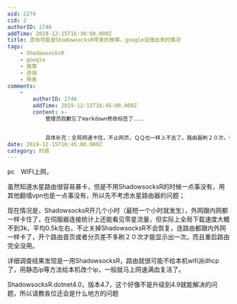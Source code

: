```yaml
---
aid: 2274
cid: 2
authorID: 2746
addTime: 2019-12-15T16:30:00.000Z
title: 咨询可能是ShadowsocksR带来的故障，google没搜出来的情况
tags:
    - ShadowsocksR
    - google
    - 故障
    - 咨询
    - 带来
comments:
    -
        authorID: 2746
        addTime: 2019-12-15T16:45:00.000Z
        content: >-
            管理员抱歉忘了markdown修改标签了．．．．


            具体补充：全局网速卡住，不止网页，ＱＱ也一样上不去了。路由器刷２０次，都是等２０秒也没法确定到底能不能刷出来页面，有时候３０秒就刷出来了，有时候突然１０秒就刷出来了。
date: 2019-12-15T16:45:00.000Z
category: 时政
---
```


pc　WIFI上网，

虽然知道水星路由很容易暴卡，但是不用ShadowsocksR的时候一点事没有，用其他翻墙vpn也是一点事没有，所以先不考虑水星路由器的问题；

现在情况是，ShadowsocksR开几个小时（最短一个小时就发生），外网跟内网都一样卡住了，在伺服器连接统计上还能看见零星流量，但实际上全局下载速度大概不到3k，平均0.5k左右，不止关掉ShadowsocksR不会恢复，连路由都跟内外网一样卡了，开个路由首页或者分页差不多刷２０次才能显示出一次。而且重启路由完全没用。

详细调查结果发现是一用ShadowsocksR，路由就很可能不给本机wifi派dhcp了，用静态ip等方法给本机改个ip，一般就马上网速满血复活了。

ShadowsocksR.dotnet4.0，版本4.7，这个好像不是升级到4.9就能解决的问题，所以请教各位还会是什么地方的问题
